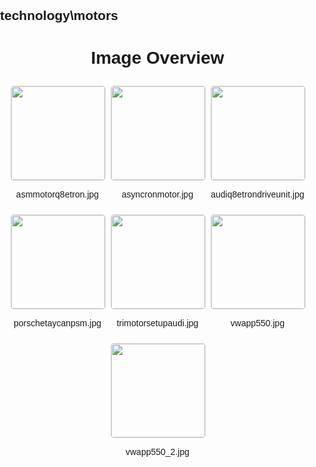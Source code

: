 ## technology\motors
<style>
    body {
        font-family: Arial, sans-serif;
        margin: 0;
        padding: 0;
    }
    .image-gallery {
        display: flex;
        flex-wrap: wrap;
        gap: 10px;
        justify-content: center;
        padding: 10px;
    }
    .image-gallery img {
        width: 150px;
        height: auto;
        border: 1px solid #ddd;
        border-radius: 5px;
    }
    .image-gallery div {
        flex: 1 1 calc(33.333% - 20px); /* Three images per row on large screens */
        max-width: 150px;
        text-align: center;
    }
    @media (max-width: 768px) {
        .image-gallery div {
            flex: 1 1 calc(50% - 20px); /* Two images per row on medium screens */
        }
    }
    @media (max-width: 480px) {
        .image-gallery div {
            flex: 1 1 100%; /* One image per row on small screens */
        }
    }
</style>
<h1 style ="text-align: center;"> Image Overview </h1> <div class="image-gallery">
<div>
<img src="https://media.evkx.net/multimedia/technology/motors/asmmotorq8etron_st.jpg">
<p>asmmotorq8etron.jpg</p>
</div>
<div>
<img src="https://media.evkx.net/multimedia/technology/motors/asyncronmotor_st.jpg">
<p>asyncronmotor.jpg</p>
</div>
<div>
<img src="https://media.evkx.net/multimedia/technology/motors/audiq8etrondriveunit_st.jpg">
<p>audiq8etrondriveunit.jpg</p>
</div>
<div>
<img src="https://media.evkx.net/multimedia/technology/motors/porschetaycanpsm_st.jpg">
<p>porschetaycanpsm.jpg</p>
</div>
<div>
<img src="https://media.evkx.net/multimedia/technology/motors/trimotorsetupaudi_st.jpg">
<p>trimotorsetupaudi.jpg</p>
</div>
<div>
<img src="https://media.evkx.net/multimedia/technology/motors/vwapp550_st.jpg">
<p>vwapp550.jpg</p>
</div>
<div>
<img src="https://media.evkx.net/multimedia/technology/motors/vwapp550_2_st.jpg">
<p>vwapp550_2.jpg</p>
</div>
</div>
